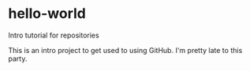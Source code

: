 # hello-world
Intro tutorial for repositories

This is an intro project to get used to using GitHub. I'm pretty late to this party.
